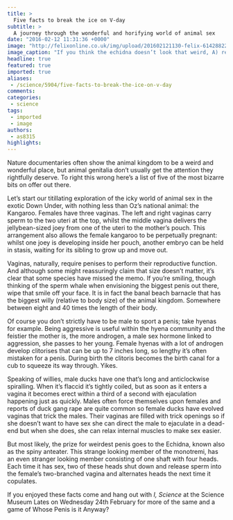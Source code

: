 ```yaml
---
title: >
  Five facts to break the ice on V-day
subtitle: >
  A journey through the wonderful and horifying world of animal sex
date: "2016-02-12 11:31:36 +0000"
image: "http://felixonline.co.uk/img/upload/201602121130-felix-6142882297_250a80021c_o.jpg"
image_caption: "If you think the echidna doesn’t look that weird, A) really? B) you clearly haven’t tried to have sex with it. "
headline: true
featured: true
imported: true
aliases:
 - /science/5904/five-facts-to-break-the-ice-on-v-day
comments:
categories:
 - science
tags:
 - imported
 - image
authors:
 - as8315
highlights:
---
```


Nature documentaries often show the animal kingdom to be a weird and wonderful place, but animal genitalia don’t usually get the attention they rightfully deserve. To right this wrong here’s a list of five of the most bizarre bits on offer out there.

Let’s start our titillating exploration of the icky world of animal sex in the exotic Down Under, with nothing less than Oz’s national animal: the Kangaroo. Females have three vaginas. The left and right vaginas carry sperm to the two uteri at the top, whilst the middle vagina delivers the jellybean-sized joey from one of the uteri to the mother’s pouch. This arrangement also allows the female kangaroo to be perpetually pregnant: whilst one joey is developing inside her pouch, another embryo can be held in stasis, waiting for its sibling to grow up and move out.

Vaginas, naturally, require penises to perform their reproductive function. And although some might reassuringly claim that size doesn’t matter, it’s clear that some species have missed the memo. If you’re smiling, though thinking of the sperm whale when envisioning the biggest penis out there, wipe that smile off your face. It is in fact the banal beach barnacle that has the biggest willy (relative to body size) of the animal kingdom. Somewhere between eight and 40 times the length of their body.

Of course you don’t strictly have to be male to sport a penis; take hyenas for example. Being aggressive is useful within the hyena community and the feistier the mother is, the more androgen, a male sex hormone linked to aggression, she passes to her young. Female hyenas with a lot of androgen develop clitorises that can be up to 7 inches long, so lengthy it’s often mistaken for a penis. During birth the clitoris becomes the birth canal for a cub to squeeze its way through. Yikes.

Speaking of willies, male ducks have one that’s long and  anticlockwise spiralling. When it’s flaccid it’s tightly coiled, but as soon as it enters a vagina it becomes erect within a third of a second with ejaculation happening just as quickly. Males often force themselves upon females and reports of duck gang rape are quite common so female ducks have evolved vaginas that trick the males. Their vaginas are filled with trick openings so if she doesn’t want to have sex she can direct the male to ejaculate in a dead-end but when she does, she can relax internal muscles to make sex easier.

But most likely, the prize for weirdest penis goes to the Echidna, known also as the spiny anteater. This strange looking member of the  monotremi, has an even stranger looking member consisting of one shaft with four heads. Each time it has sex, two of these heads shut down and release sperm into the female’s two-branched vagina and alternates heads the next time it copulates.

If you enjoyed these facts come and hang out with _I, Science_ at the Science Museum Lates on Wednesday 24th February for more of the same and a game of Whose Penis is it Anyway?
